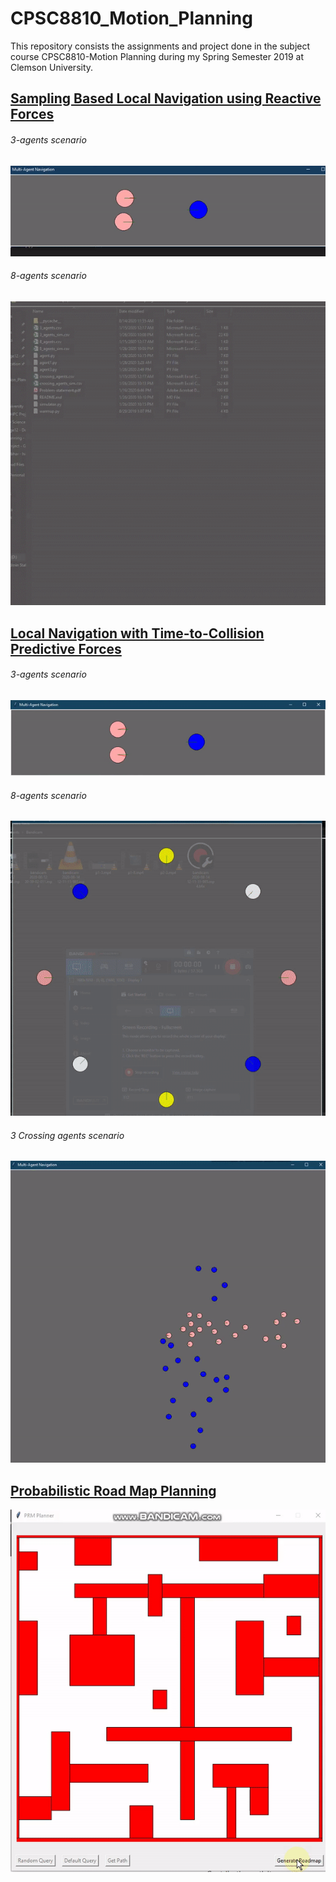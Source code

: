 # CPSC8810_Motion_Planning

This repository consists the assignments and project done in the subject course CPSC8810-Motion Planning during my Spring Semester 2019 at Clemson University.


## [Sampling Based Local Navigation using Reactive Forces](https://github.com/ashit8450/CPSC8810_Motion_Planning/tree/master/1-Sampling-Based-Local-Navigation)
###### 3-agents scenario
![](https://github.com/ashit8450/CPSC8810_Motion_Planning/blob/master/1-Sampling-Based-Local-Navigation/p1-3.gif)

###### 8-agents scenario
![](https://github.com/ashit8450/CPSC8810_Motion_Planning/blob/master/1-Sampling-Based-Local-Navigation/p1-8.gif)

## [Local Navigation with Time-to-Collision Predictive Forces](https://github.com/ashit8450/CPSC8810_Motion_Planning/tree/master/2-Local-Navigation-with-TTC-forces)
###### 3-agents scenario 
![](https://github.com/ashit8450/CPSC8810_Motion_Planning/blob/master/2-Local-Navigation-with-TTC-forces/p2-3.gif)

###### 8-agents scenario
![](https://github.com/ashit8450/CPSC8810_Motion_Planning/blob/master/2-Local-Navigation-with-TTC-forces/p2-8.gif)

###### 3 Crossing agents scenario
![](https://github.com/ashit8450/CPSC8810_Motion_Planning/blob/master/2-Local-Navigation-with-TTC-forces/p2-crossing.gif)

## [Probabilistic Road Map Planning](https://github.com/ashit8450/CPSC8810_Motion_Planning/tree/master/4-Probabilistic-Road-Map-Planner)
![](https://github.com/ashit8450/CPSC8810_Motion_Planning/blob/master/4-Probabilistic-Road-Map-Planner/p4-prm.gif)

